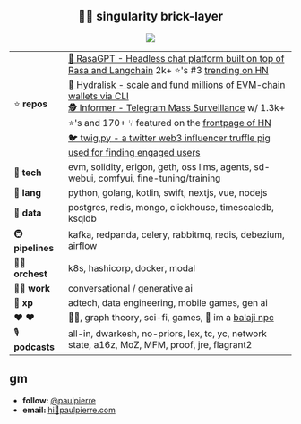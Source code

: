 <h2 align="center">🫡🧱 singularity brick-layer </h2> 

<p align="center">
    <img src="https://media.tenor.com/LygaN3rh1_EAAAAC/morty-evil.gif" align="center"/>
</p>

| | |
|---------------|-----|
| ⭐️ **repos**   | [💬 RasaGPT - Headless chat platform built on top of Rasa and Langchain](https://github.com/paulpierre/RasaGPT) 2k+ ⭐️'s #3 [trending on HN](https://news.ycombinator.com/item?id=35859344#35861240) <br> [ 🐙 Hydralisk - scale and fund millions of EVM-chain wallets via CLI](https://github.com/paulpierre/hydralisk) <br> [ 🕵️ Informer - Telegram Mass Surveillance](https://github.com/paulpierre/informer) w/ 1.3k+ ⭐️'s and 170+ ⑂ featured on the [frontpage of HN](https://news.ycombinator.com/item?id=21750353) <br> [ 🐦 twig.py - a twitter web3 influencer truffle pig used for finding engaged users](https://github.com/paulpierre/twig) |
| 🧠 **tech**  | evm, solidity, erigon, geth, oss llms, agents, sd-webui, comfyui, fine-tuning/training |
| 💬 **lang**   | python, golang, kotlin, swift, nextjs, vue, nodejs |
| 💽 **data**    | postgres, redis, mongo, clickhouse, timescaledb, ksqldb |
| 🚇 **pipelines** | kafka, redpanda, celery, rabbitmq, redis, debezium, airflow |
| 🧑‍🍳 **orchest**    | k8s, hashicorp, docker, modal |
| 👷‍♂️ **work**  | conversational / generative ai |
| 🌱 **xp**  | adtech, data engineering, mobile games, gen ai |
| ❤️ **❤️** | 🐍🎷, graph theory, sci-fi, games, 🤖 im a [balaji npc](https://thenetworkstate.com/) |
| 🎙️ **podcasts** | all-in, dwarkesh, no-priors, lex, tc, yc, network state, a16z, MoZ, MFM, proof, jre, flagrant2 |



## gm

<ul>
  <li><b>follow: </b> <a href="https://twitter.com/paulpierre" target="_blank">@paulpierre</a></li>
  <li><b>email: </b> <a href="#">hi🍜paulpierre.com</a></li>
</ul>
